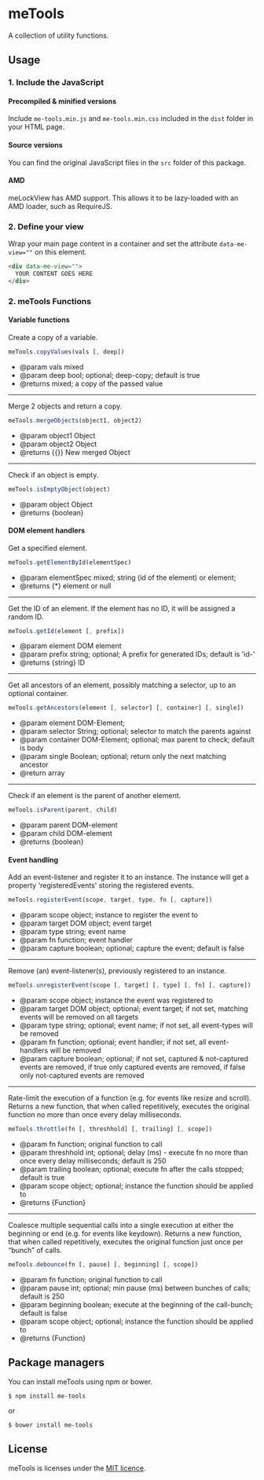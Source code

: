 # meTools #

A collection of utility functions.

## Usage ##

### 1. Include the JavaScript ###
#### Precompiled & minified versions ####
Include `me-tools.min.js` and `me-tools.min.css` included in the `dist` folder in your HTML page.

#### Source versions ####
You can find the original JavaScript files in the `src` folder of this package.

#### AMD ####
meLockView has AMD support. This allows it to be lazy-loaded with an AMD loader, such as RequireJS.

### 2. Define your view ###
Wrap your main page content in a container and set the attribute `data-me-view=""` on this element.

```html
<div data-me-view="">
  YOUR CONTENT GOES HERE
</div>
```

### 2. meTools Functions ###
#### Variable functions ####

Create a copy of a variable.

```javascript
meTools.copyValues(vals [, deep])
```

* @param vals mixed
* @param deep bool; optional; deep-copy; default is true
* @returns mixed; a copy of the passed value
 
---

Merge 2 objects and return a copy.

```javascript
meTools.mergeObjects(object1, object2)
``` 

* @param object1 Object
* @param object2 Object
* @returns {{}} New merged Object

---

Check if an object is empty.

```javascript
meTools.isEmptyObject(object)
```

* @param object Object
* @returns {boolean}

#### DOM element handlers ####

Get a specified element.

```javascript
meTools.getElementById(elementSpec)
```

* @param elementSpec mixed; string (id of the element) or element;
* @returns {*} element or null

---

Get the ID of an element. If the element has no ID, it will be assigned a random ID.

```javascript
meTools.getId(element [, prefix])
```

* @param element DOM element
* @param prefix string; optional; A prefix for generated IDs; default is 'id-'
* @returns {string} ID

---

Get all ancestors of an element, possibly matching a selector, up to an optional container.
 
```javascript
meTools.getAncestors(element [, selector] [, container] [, single])
```
 
* @param element DOM-Element;
* @param selector String; optional; selector to match the parents against
* @param container DOM-Element; optional; max parent to check; default is body
* @param single Boolean; optional; return only the next matching ancestor
* @return array

---

Check if an element is the parent of another element.

```javascript
meTools.isParent(parent, child)
```

* @param parent DOM-element
* @param child DOM-element
* @returns {boolean}

#### Event handling ####

Add an event-listener and register it to an instance.
The instance will get a property 'registeredEvents' storing the registered events.

```javascript
meTools.registerEvent(scope, target, type, fn [, capture])
```

* @param scope object; instance to register the event to
* @param target DOM object; event target
* @param type string; event name
* @param fn function; event handler
* @param capture boolean; optional; capture the event; default is false

___

Remove (an) event-listener(s), previously registered to an instance.

```javascript
meTools.unregisterEvent(scope [, target] [, type] [, fn] [, capture])
```

* @param scope object; instance the event was registered to
* @param target DOM object; optional; event target; if not set, matching events will be removed on all targets
* @param type string; optional; event name; if not set, all event-types will be removed
* @param fn function; optional; event handler; if not set, all event-handlers will be removed
* @param capture boolean; optional; if not set, captured & not-captured events are removed, if true only captured events are removed, if false only not-captured events are removed
         
___

Rate-limit the execution of a function (e.g. for events like resize and scroll).
Returns a new function, that when called repetitively, executes the original function no more than once every delay milliseconds.

```javascript
meTools.throttle(fn [, threshhold] [, trailing] [, scope])
```

* @param fn function; original function to call
* @param threshhold int; optional; delay (ms) - execute fn no more than once every delay milliseconds; default is 250
* @param trailing boolean; optional; execute fn after the calls stopped; default is true
* @param scope object; optional; instance the function should be applied to
* @returns {Function}

___

Coalesce multiple sequential calls into a single execution at either the beginning or end (e.g. for events like keydown).
Returns a new function, that when called repetitively, executes the original function just once per “bunch” of calls.

```javascript
meTools.debounce(fn [, pause] [, beginning] [, scope])
```

* @param fn function; original function to call
* @param pause int; optional; min pause (ms) between bunches of calls; default is 250
* @param beginning boolean; execute at the beginning of the call-bunch; default is false
* @param scope object; optional; instance the function should be applied to
* @returns {Function}

## Package managers ##
You can install meTools using npm or bower.

```
$ npm install me-tools
```

or

```
$ bower install me-tools
```

## License ##
meTools is licenses under the [MIT licence](https://opensource.org/licenses/MIT).